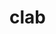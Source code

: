 # clab

<!--
clab
|── base
    |── algorithms
    |── common
    |── dataloader
        |── rl_data_generator.py
        |── test_dataloader.py
    |── env
        |── offline_env.py
    |── strategy
        |── bc_strategy.py
|── data
|── main
    |── main_bc.py
    |── main_test.py
|── run
    |── run_bc.py
    |── run_evaluate.py 
-->